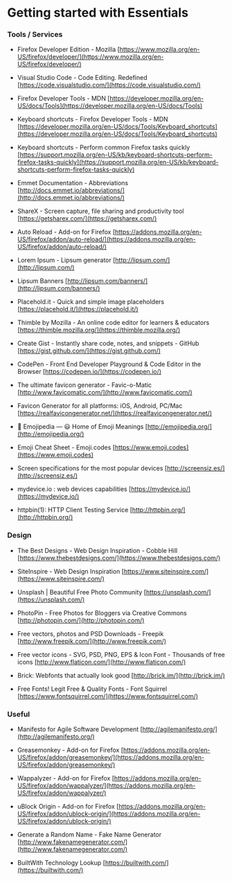 # Getting started with Essentials

### Tools / Services

- Firefox Developer Edition - Mozilla
[https://www.mozilla.org/en-US/firefox/developer/](https://www.mozilla.org/en-US/firefox/developer/)

- Visual Studio Code - Code Editing. Redefined
[https://code.visualstudio.com/](https://code.visualstudio.com/)

- Firefox Developer Tools - MDN
[https://developer.mozilla.org/en-US/docs/Tools](https://developer.mozilla.org/en-US/docs/Tools)


- Keyboard shortcuts - Firefox Developer Tools - MDN
[https://developer.mozilla.org/en-US/docs/Tools/Keyboard_shortcuts](https://developer.mozilla.org/en-US/docs/Tools/Keyboard_shortcuts)

- Keyboard shortcuts - Perform common Firefox tasks quickly
[https://support.mozilla.org/en-US/kb/keyboard-shortcuts-perform-firefox-tasks-quickly](https://support.mozilla.org/en-US/kb/keyboard-shortcuts-perform-firefox-tasks-quickly)

- Emmet Documentation - Abbreviations
[http://docs.emmet.io/abbreviations/](http://docs.emmet.io/abbreviations/)


- ShareX - Screen capture, file sharing and productivity tool
[https://getsharex.com/](https://getsharex.com/)

- Auto Reload - Add-on for Firefox
[https://addons.mozilla.org/en-US/firefox/addon/auto-reload/](https://addons.mozilla.org/en-US/firefox/addon/auto-reload/)


- Lorem Ipsum - Lipsum generator
[http://lipsum.com/](http://lipsum.com/)

- Lipsum Banners
[http://lipsum.com/banners/](http://lipsum.com/banners/)

- Placehold.it - Quick and simple image placeholders
[https://placehold.it/](https://placehold.it/)


- Thimble by Mozilla - An online code editor for learners & educators
[https://thimble.mozilla.org/](https://thimble.mozilla.org/)

- Create Gist -  Instantly share code, notes, and snippets - GitHub
[https://gist.github.com/](https://gist.github.com/)

- CodePen - Front End Developer Playground & Code Editor in the Browser
[https://codepen.io/](https://codepen.io/)


- The ultimate favicon generator - Favic-o-Matic
[http://www.favicomatic.com/](http://www.favicomatic.com/)

- Favicon Generator for all platforms: iOS, Android, PC/Mac
[https://realfavicongenerator.net/](https://realfavicongenerator.net/)


- 📙 Emojipedia — 😃 Home of Emoji Meanings
[http://emojipedia.org/](http://emojipedia.org/)

- Emoji Cheat Sheet - Emoji.codes
[https://www.emoji.codes](https://www.emoji.codes)


- Screen specifications for the most popular devices
[http://screensiz.es/](http://screensiz.es/)

- mydevice.io : web devices capabilities
[https://mydevice.io/](https://mydevice.io/)


- httpbin(1): HTTP Client Testing Service
[http://httpbin.org/](http://httpbin.org/)


### Design

- The Best Designs - Web Design Inspiration - Cobble Hill
[https://www.thebestdesigns.com/](https://www.thebestdesigns.com/)

- SiteInspire - Web Design Inspiration
[https://www.siteinspire.com/](https://www.siteinspire.com/)


- Unsplash | Beautiful Free Photo Community
[https://unsplash.com/](https://unsplash.com/)

- PhotoPin - Free Photos for Bloggers via Creative Commons
[http://photopin.com/](http://photopin.com/)

- Free vectors, photos and PSD Downloads - Freepik
[http://www.freepik.com/](http://www.freepik.com/)

- Free vector icons - SVG, PSD, PNG, EPS & Icon Font - Thousands of free icons
[http://www.flaticon.com/](http://www.flaticon.com/)


- Brick: Webfonts that actually look good
[http://brick.im/](http://brick.im/)

- Free Fonts! Legit Free & Quality Fonts - Font Squirrel
[https://www.fontsquirrel.com/](https://www.fontsquirrel.com/)


### Useful

- Manifesto for Agile Software Development
[http://agilemanifesto.org/](http://agilemanifesto.org/)

- Greasemonkey - Add-on for Firefox
[https://addons.mozilla.org/en-US/firefox/addon/greasemonkey/](https://addons.mozilla.org/en-US/firefox/addon/greasemonkey/)

- Wappalyzer - Add-on for Firefox
[https://addons.mozilla.org/en-US/firefox/addon/wappalyzer/](https://addons.mozilla.org/en-US/firefox/addon/wappalyzer/)

- uBlock Origin - Add-on for Firefox
[https://addons.mozilla.org/en-US/firefox/addon/ublock-origin/](https://addons.mozilla.org/en-US/firefox/addon/ublock-origin/)

- Generate a Random Name - Fake Name Generator
[http://www.fakenamegenerator.com/](http://www.fakenamegenerator.com/)

- BuiltWith Technology Lookup
[https://builtwith.com/](https://builtwith.com/)